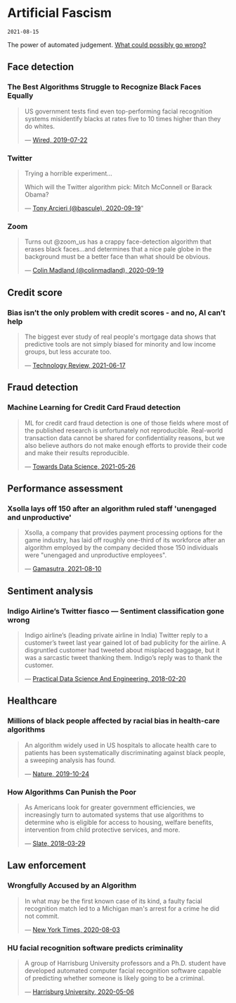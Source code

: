 # Artificial Fascism
`2021-08-15`

The power of automated judgement. [What could possibly go wrong?](https://www.youtube.com/watch?v=TstteJ1eIZg)

## Face detection

### The Best Algorithms Struggle to Recognize Black Faces Equally
> US government tests find even top-performing facial recognition systems misidentify blacks at rates five to 10 times higher than they do whites.
>
> &mdash; [Wired, 2019-07-22](https://www.wired.com/story/best-algorithms-struggle-recognize-black-faces-equally/)

### Twitter
> Trying a horrible experiment...
>
> Which will the Twitter algorithm pick: Mitch McConnell or Barack Obama?
>
> &mdash; [Tony Arcieri (@bascule), 2020-09-19](https://twitter.com/bascule/status/1307440596668182528)"

### Zoom
> Turns out @zoom_us has a crappy face-detection algorithm that erases black faces...and determines that a nice pale globe in the background must be a better face than what should be obvious.
>
> &mdash; [Colin Madland (@colinmadland), 2020-09-19](https://twitter.com/colinmadland/status/1307111825851416577)

## Credit score

### Bias isn’t the only problem with credit scores - and no, AI can’t help
> The biggest ever study of real people's mortgage data shows that predictive tools are not simply biased for minority and low income groups, but less accurate too.
>
> &mdash; [Technology Review, 2021-06-17](https://www.technologyreview.com/2021/06/17/1026519/racial-bias-noisy-data-credit-scores-mortgage-loans-fairness-machine-learning/)

## Fraud detection

### Machine Learning for Credit Card Fraud detection
> ML for credit card fraud detection is one of those fields where most of the published research is unfortunately not reproducible. Real-world transaction data cannot be shared for confidentiality reasons, but we also believe authors do not make enough efforts to provide their code and make their results reproducible.
>
> &mdash; [Towards Data Science, 2021-05-26](https://towardsdatascience.com/machine-learning-for-credit-card-fraud-detection-a-jupyter-book-for-reproducible-research-8ca5edad7b5d)

## Performance assessment

### Xsolla lays off 150 after an algorithm ruled staff 'unengaged and unproductive'
> Xsolla, a company that provides payment processing options for the game industry, has laid off roughly one-third of its workforce after an algorithm employed by the company decided those 150 individuals were "unengaged and unproductive employees".
>
> &mdash; [Gamasutra, 2021-08-10](https://www.gamasutra.com/view/news/386534/Xsolla_lays_off_150_after_an_algorithm_ruled_staff_unengaged_and_unproductive.php)

## Sentiment analysis

### Indigo Airline’s Twitter fiasco — Sentiment classification gone wrong
> Indigo airline’s (leading private airline in India) Twitter reply to a customer’s tweet last year gained lot of bad publicity for the airline. A disgruntled customer had tweeted about misplaced baggage, but it was a sarcastic tweet thanking them. Indigo’s reply was to thank the customer.
>
> &mdash; [Practical Data Science And Engineering, 2018-02-20](https://medium.com/practical-data-science-and-engineering/indigo-airlines-twitter-fiasco-sentiment-classification-gone-wrong-5802321468e2)

## Healthcare

### Millions of black people affected by racial bias in health-care algorithms
> An algorithm widely used in US hospitals to allocate health care to patients has been systematically discriminating against black people, a sweeping analysis has found.
>
> &mdash; [Nature, 2019-10-24](https://www.nature.com/articles/d41586-019-03228-6)

### How Algorithms Can Punish the Poor
> As Americans look for greater government efficiencies, we increasingly turn to automated systems that use algorithms to determine who is eligible for access to housing, welfare benefits, intervention from child protective services, and more.
>
> &mdash; [Slate, 2018-03-29](https://slate.com/human-interest/2018/03/automating-inequality-author-virginia-eubanks-on-how-algorithms-can-punish-the-poor.html)

## Law enforcement

### Wrongfully Accused by an Algorithm
> In what may be the first known case of its kind, a faulty facial recognition match led to a Michigan man's arrest for a crime he did not commit.
>
> &mdash; [New York Times, 2020-08-03](https://www.nytimes.com/2020/06/24/technology/facial-recognition-arrest.html)

### HU facial recognition software predicts criminality
> A group of Harrisburg University professors and a Ph.D. student have developed automated computer facial recognition software capable of predicting whether someone is likely going to be a criminal.
>
> &mdash; [Harrisburg University, 2020-05-06](https://web.archive.org/web/20200506013352/https://harrisburgu.edu/hu-facial-recognition-software-identifies-potential-criminals/)
